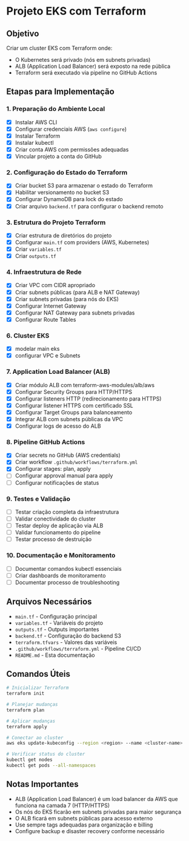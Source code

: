# Projeto EKS com Terraform

## Objetivo
Criar um cluster EKS com Terraform onde:
- O Kubernetes será privado (nós em subnets privadas)
- ALB (Application Load Balancer) será exposto na rede pública
- Terraform será executado via pipeline no GitHub Actions

## Etapas para Implementação

### 1. Preparação do Ambiente Local
- [X] Instalar AWS CLI
- [X] Configurar credenciais AWS (`aws configure`)
- [X] Instalar Terraform
- [X] Instalar kubectl
- [X] Criar conta AWS com permissões adequadas
- [X] Vincular projeto a conta do GitHub

### 2. Configuração do Estado do Terraform
- [X] Criar bucket S3 para armazenar o estado do Terraform
- [X] Habilitar versionamento no bucket S3
- [X] Configurar DynamoDB para lock do estado
- [X] Criar arquivo `backend.tf` para configurar o backend remoto

### 3. Estrutura do Projeto Terraform
- [X] Criar estrutura de diretórios do projeto
- [X] Configurar `main.tf` com providers (AWS, Kubernetes)
- [X] Criar `variables.tf`
- [X] Criar `outputs.tf`

### 4. Infraestrutura de Rede
- [X] Criar VPC com CIDR apropriado
- [X] Criar subnets públicas (para ALB e NAT Gateway)
- [X] Criar subnets privadas (para nós do EKS)
- [X] Configurar Internet Gateway
- [X] Configurar NAT Gateway para subnets privadas
- [X] Configurar Route Tables

### 6. Cluster EKS
- [X] modelar main eks
- [X] configurar VPC e Subnets

### 7. Application Load Balancer (ALB)
- [X] Criar módulo ALB com terraform-aws-modules/alb/aws
- [X] Configurar Security Groups para HTTP/HTTPS
- [X] Configurar listeners HTTP (redirecionamento para HTTPS)
- [X] Configurar listener HTTPS com certificado SSL
- [X] Configurar Target Groups para balanceamento
- [X] Integrar ALB com subnets públicas da VPC
- [X] Configurar logs de acesso do ALB

### 8. Pipeline GitHub Actions
- [X] Criar secrets no GitHub (AWS credentials)
- [X] Criar workflow `.github/workflows/terraform.yml`
- [X] Configurar stages: plan, apply
- [ ] Configurar approval manual para apply
- [ ] Configurar notificações de status

### 9. Testes e Validação
- [ ] Testar criação completa da infraestrutura
- [ ] Validar conectividade do cluster
- [ ] Testar deploy de aplicação via ALB
- [ ] Validar funcionamento do pipeline
- [ ] Testar processo de destruição

### 10. Documentação e Monitoramento
- [ ] Documentar comandos kubectl essenciais
- [ ] Criar dashboards de monitoramento
- [ ] Documentar processo de troubleshooting

## Arquivos Necessários
- `main.tf` - Configuração principal
- `variables.tf` - Variáveis do projeto
- `outputs.tf` - Outputs importantes
- `backend.tf` - Configuração do backend S3
- `terraform.tfvars` - Valores das variáveis
- `.github/workflows/terraform.yml` - Pipeline CI/CD
- `README.md` - Esta documentação

## Comandos Úteis
```bash
# Inicializar Terraform
terraform init

# Planejar mudanças
terraform plan

# Aplicar mudanças
terraform apply

# Conectar ao cluster
aws eks update-kubeconfig --region <region> --name <cluster-name>

# Verificar status do cluster
kubectl get nodes
kubectl get pods --all-namespaces
```

## Notas Importantes
- ALB (Application Load Balancer) é um load balancer da AWS que funciona na camada 7 (HTTP/HTTPS)
- Os nós do EKS ficarão em subnets privadas para maior segurança
- O ALB ficará em subnets públicas para acesso externo
- Use sempre tags adequadas para organização e billing
- Configure backup e disaster recovery conforme necessário